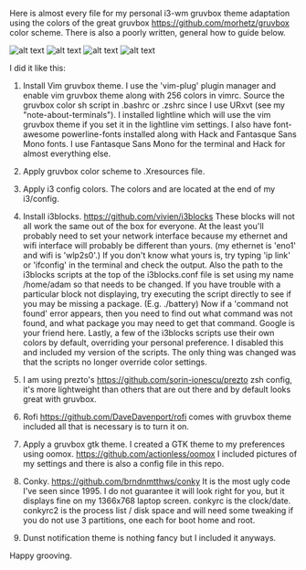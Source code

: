 Here is almost every file for my personal i3-wm gruvbox theme adaptation using the
colors of the great gruvbox https://github.com/morhetz/gruvbox color scheme.
There is also a poorly written, general how to guide below.

![alt text](https://github.com/a-schaefers/i3-wm-gruvbox-theme/raw/master/screenshots/gruv-clean-grootify.png)
![alt text](https://github.com/a-schaefers/i3-wm-gruvbox-theme/blob/master/screenshots/gruv-dirty-opate.png) ![alt text](https://github.com/a-schaefers/i3-wm-gruvbox-theme/raw/master/screenshots/gruv-sadkitty-clean.png)
![alt text](https://github.com/a-schaefers/i3-wm-gruvbox-theme/blob/master/screenshots/gruv-prepper-clean.png)

I did it like this:

1. Install Vim gruvbox theme. I use the 'vim-plug' plugin manager and enable vim gruvbox theme along with 256 colors in vimrc. Source the gruvbox color sh script in
.bashrc or .zshrc since I use URxvt (see my "note-about-terminals"). I
installed lightline which will use the vim gruvbox theme if you set it in the
lightline vim settings. I also have font-awesome powerline-fonts installed along with Hack
and Fantasque Sans Mono fonts. I use Fantasque Sans Mono for the terminal and Hack
for almost everything else.

2. Apply gruvbox color scheme to .Xresources file. 

3. Apply i3 config colors. The colors and are located at the end of my i3/config.

4. Install i3blocks. https://github.com/vivien/i3blocks These blocks will not all work the same out of the
   box for everyone. At the least you'll probably need to set your network
   interface because my ethernet and wifi interface will probably be different than yours. (my
   ethernet is 'eno1' and wifi is 'wlp2s0'.) If you don't know what yours is, try typing 'ip link' or 'ifconfig' in the terminal and check the output. Also the path to the i3blocks scripts at the top of the i3blocks.conf file is set using my name /home/adam so that needs to be changed. If you have trouble with a particular block not displaying, try executing the script directly to see if you may be missing a package. (E.g. ./battery) Now if a 'command not found' error appears, then you need to find out what command was not found, and what package you may need to get that command. Google is your friend here. Lastly, a few of the i3blocks scripts use their own colors by default, overriding your personal preference. I disabled this and included my version of the scripts. The only thing was changed was that the scripts no longer override color settings.

5. I am using prezto's https://github.com/sorin-ionescu/prezto zsh config, it's more lightweight than others that are
   out there and by default looks great with gruvbox.

6. Rofi https://github.com/DaveDavenport/rofi comes with gruvbox theme included all that is necessary is to turn it
   on.

7. Apply a gruvbox gtk theme. I created a GTK theme to my preferences using oomox. https://github.com/actionless/oomox
I included pictures of my settings and there is also a config file in this
repo.

8. Conky. https://github.com/brndnmtthws/conky 
It is the most ugly code I've seen since 1995. I do not guarantee it will look right for you,
   but it displays fine on my 1366x768 laptop screen. conkyrc is the
   clock/date. conkyrc2 is the process list / disk space and will need some tweaking
   if you do not use 3 partitions, one each for boot home and root.

9. Dunst notification theme is nothing fancy but I included it anyways.

Happy grooving.



